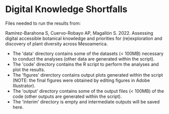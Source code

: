 # Digital Knowledge Shortfalls

Files needed to run the results from:

Ramírez-Barahona S, Cuervo-Robayo AP, Magallón S. 2022. Assessing digital accessible botanical knowledge and priorities for (re)exploration and discovery of plant diversity across Mesoamerica.

- The 'data' directory contains some of the datasets (< 100MB) necessary to conduct the analyses (other data are generated within the script).  
- The 'code' directory contains the R script to perform the analyses and plot the results.  
- The 'figures' direrctory contains output plots generated within the script (NOTE: the final figures were obtained by editing figures in Adobe Illustrator).
- The 'output' directory contains some of the output files (< 100MB) of the code (other outputs are generated within the script).
- The 'interim' directory is empty and intermediate outputs will be saved here.

